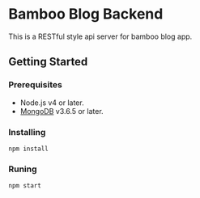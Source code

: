 # Bamboo Blog Backend

This is a RESTful style api server for bamboo blog app.

## Getting Started

### Prerequisites

* Node.js v4 or later.
* [MongoDB](https://docs.mongodb.com/manual/administration/install-community/) v3.6.5 or later.

### Installing

```
npm install
```

### Runing

```
npm start
```